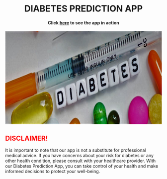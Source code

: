 
<div id="badges" align="center">
  
<h1>
  DIABETES PREDICTION APP  
</h1>

<h4>Click <a href="https://drive.google.com/file/d/1uMwU7WSLx0nnKUcP25VvUkig6Gf5gRxn/view?usp=sharing">here</a> to see the app in action</h4>
</div>

<div align="center">
  <img src="diabetes_image.jpg" width="800" height="300"/>
</div>

<h2 style="color:red;">DISCLAIMER!</h2>

<p>It is important to note that our app is not a substitute for professional medical advice. If you have concerns about your risk for diabetes or any other health condition, please consult with your healthcare provider. With our Diabetes Prediction App, you can take control of your health and make informed decisions to protect your well-being.</p>
